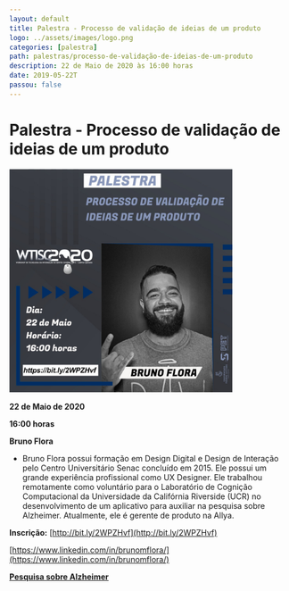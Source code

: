 ```yaml
---
layout: default
title: Palestra - Processo de validação de ideias de um produto
logo: ../assets/images/logo.png
categories: [palestra]
path: palestras/processo-de-validação-de-ideias-de-um-produto
description: 22 de Maio de 2020 às 16:00 horas
date: 2019-05-22T
passou: false
---
```



# Palestra - Processo de validação de ideias de um produto

<img src="../assets/images/p4.jpeg" alt="palestra 1" width="400">
  
<i class="fa fa-calendar-check-o" aria-hidden="true" style="color: #159957"></i> **22 de Maio de 2020**

<i class="fa fa-clock-o" aria-hidden="true" style="color: #159957"></i> **16:00 horas**

<i class="fas fa-chalkboard-teacher"  style="color: #159957"></i> **Bruno Flora**

  * Bruno Flora possui formação em Design Digital e Design de Interação pelo Centro Universitário Senac concluído em 2015. Ele possui um grande experiência profissional como UX Designer. Ele trabalhou remotamente como voluntário para o Laboratório de Cognição Computacional da Universidade da Califórnia Riverside (UCR) no desenvolvimento de um aplicativo para auxiliar na pesquisa sobre Alzheimer. Atualmente,  ele é gerente de produto na Allya. 

<i class="fas fa-clipboard-check" style="color: #159957"></i> **Inscrição:** [http://bit.ly/2WPZHvf](http://bit.ly/2WPZHvf)

<i class="fab fa-linkedin" style="color: #159957"></i> [https://www.linkedin.com/in/brunomflora/](https://www.linkedin.com/in/brunomflora/)

<i class="fas fa-search" style="color: #159957"></i> [**Pesquisa sobre Alzheimer**]( https://forumsaudedigital.com.br/aluno-do-senac-desenvolve-aplicativo-para-auxiliar-na-pesquisa-sobre-alzheimer/)

